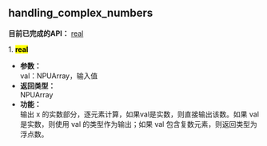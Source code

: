 ## handling_complex_numbers
**目前已完成的API：** [real](#real)  
  
<span id="real">1. <mark> **real** </mark></span>
- **参数：**  
    val：NPUArray，输入值
- **返回类型：**  
    NPUArray
- **功能：**  
    输出 x 的实数部分，逐元素计算，如果val是实数，则直接输出该数。如果 val 是实数，则使用 val 的类型作为输出；如果 val 包含复数元素，则返回类型为浮点数。